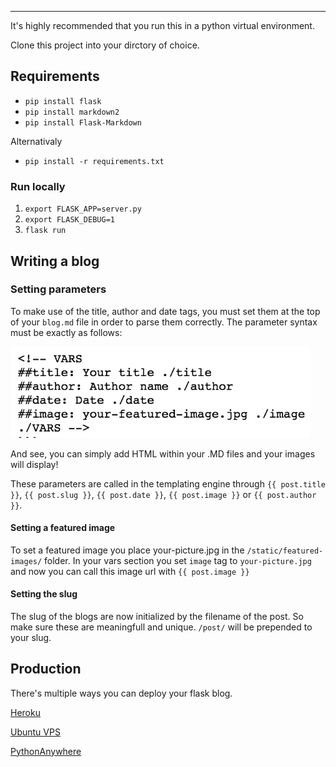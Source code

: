 
<!-- VARS
##title: Getting Started with FFFB ./title
##author: Ronald ./author
##date: 2018/01/16 ./date
<<<<<<< HEAD:posts/getting-started.md
=======
##slug: getting-started ./slug
>>>>>>> 8a57f23301c17a327f1c4003f5c1286ff7bba205:posts/gettingstarted.md
##image: welcome.gif ./image
./VARS -->

<hr>

It's highly recommended that you run this in a python virtual environment.

Clone this project into your dirctory of choice.

## Requirements
* `pip install flask`
* `pip install markdown2`
* `pip install Flask-Markdown`

Alternativaly
* `pip install -r requirements.txt`

### Run locally
1. `export FLASK_APP=server.py`
2. `export FLASK_DEBUG=1`
3. `flask run`


## Writing a blog
### Setting parameters
To make use of the title, author and date tags, you must set them at the top of your `blog.md` file in order to parse them correctly. The parameter syntax must be exactly as follows:

<div class="row">
<div class="col-6">

<img style="width: 50vw" src="/static/img/blogtags2.png">
</div>
</div>



And see, you can simply add HTML within your .MD files and your images will display!


These parameters are called in the templating engine through `{{ post.title }}`, `{{ post.slug }}`, `{{ post.date }}`, `{{ post.image }}` or `{{ post.author }}`. 

#### Setting a featured image
To set a featured image you place your-picture.jpg in the `/static/featured-images/` folder. In your vars section you set `image` tag to `your-picture.jpg` and now you can call this image url with `{{ post.image }}`

#### Setting the slug
The slug of the blogs are now initialized by the filename of the post. So make sure these are meaningfull and unique. `/post/` will be prepended to your slug.



## Production

There's multiple ways you can deploy your flask blog.

[Heroku](https://progblog.io/How-to-deploy-a-Flask-App-to-Heroku/)

[Ubuntu VPS](https://www.digitalocean.com/community/tutorials/how-to-serve-flask-applications-with-gunicorn-and-nginx-on-ubuntu-16-04)

[PythonAnywhere](https://help.pythonanywhere.com/pages/Flask/)